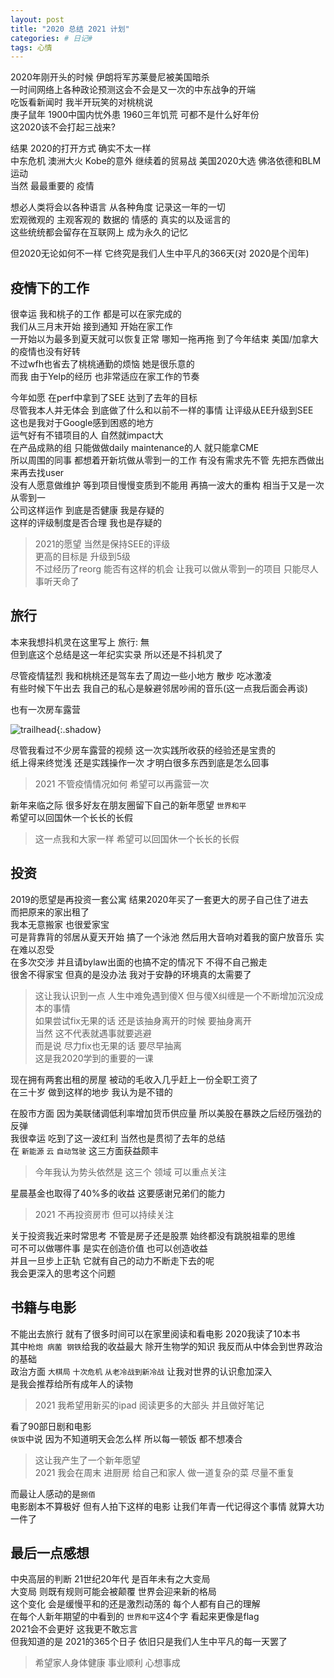 ```yaml
---
layout: post
title: "2020 总结 2021 计划"
categories: # 日记#
tags: 心情
---
```


2020年刚开头的时候 伊朗将军苏莱曼尼被美国暗杀    
一时间网络上各种政论预测这会不会是又一次的中东战争的开端   
吃饭看新闻时 我半开玩笑的对桃桃说   
庚子鼠年 1900中国内忧外患 1960三年饥荒 可都不是什么好年份   
这2020该不会打起三战来?   

<!--more-->

结果 2020的打开方式 确实不太一样   
中东危机 澳洲大火 Kobe的意外 继续着的贸易战 美国2020大选 佛洛依德和BLM运动   
当然 最最重要的 疫情   

想必人类将会以各种语言 从各种角度 记录这一年的一切   
宏观微观的 主观客观的 数据的 情感的 真实的以及谣言的   
这些统统都会留存在互联网上 成为永久的记忆   

但2020无论如何不一样 它终究是我们人生中平凡的366天(对 2020是个闰年)   

## 疫情下的工作

很幸运 我和桃子的工作 都是可以在家完成的   
我们从三月末开始 接到通知 开始在家工作   
一开始以为最多到夏天就可以恢复正常 哪知一拖再拖 到了今年结束 美国/加拿大的疫情也没有好转   
不过wfh也省去了桃桃通勤的烦恼 她是很乐意的   
而我 由于Yelp的经历 也非常适应在家工作的节奏   

今年如愿 在perf中拿到了SEE 达到了去年的目标   
尽管我本人并无体会 到底做了什么和以前不一样的事情 让评级从EE升级到SEE   
这也是我对于Google感到困惑的地方   
运气好有不错项目的人 自然就impact大   
在产品成熟的组 只能做做daily maintenance的人 就只能拿CME   
所以周围的同事 都想着开新坑做从零到一的工作 有没有需求先不管 先把东西做出来再去找user   
没有人愿意做维护 等到项目慢慢变质到不能用 再搞一波大的重构 相当于又是一次从零到一   
公司这样运作 到底是否健康 我是存疑的   
这样的评级制度是否合理 我也是存疑的   

> 2021的愿望 当然是保持SEE的评级   
> 更高的目标是 升级到5级   
> 不过经历了reorg 能否有这样的机会 让我可以做从零到一的项目 只能尽人事听天命了   

## 旅行

本来我想抖机灵在这里写上 旅行: 無   
但到底这个总结是这一年纪实实录 所以还是不抖机灵了   

尽管疫情猛烈 我和桃桃还是驾车去了周边一些小地方 散步 吃冰激凌   
有些时候下午出去 我自己的私心是躲避邻居吵闹的音乐(这一点我后面会再谈)   

也有一次房车露营   

![trailhead](../../../assets/photo/2020-01-01/untitled-7356.jpg){:.shadow}

尽管我看过不少房车露营的视频 这一次实践所收获的经验还是宝贵的   
纸上得来终觉浅 还是实践操作一次 才明白很多东西到底是怎么回事   

> 2021 不管疫情情况如何 希望可以再露营一次   

新年来临之际 很多好友在朋友圈留下自己的新年愿望 `世界和平`   
希望可以回国休一个长长的长假   

> 这一点我和大家一样 希望可以回国休一个长长的长假   

## 投资

2019的愿望是再投资一套公寓 结果2020年买了一套更大的房子自己住了进去   
而把原来的家出租了   
我本无意搬家 也很爱家宝   
可是背靠背的邻居从夏天开始 搞了一个泳池 然后用大音响对着我的窗户放音乐 实在难以忍受   
在多次交涉 并且请bylaw出面的也搞不定的情况下 不得不自己搬走   
很舍不得家宝 但真的是没办法 我对于安静的环境真的太需要了   

> 这让我认识到一点 人生中难免遇到傻X 但与傻X纠缠是一个不断增加沉没成本的事情   
> 如果尝试fix无果的话 还是该抽身离开的时候 要抽身离开   
> 当然 这不代表就遇事就要逃避   
> 而是说 尽力fix也无果的话 要尽早抽离   
> 这是我2020学到的重要的一课   

现在拥有两套出租的房屋 被动的毛收入几乎赶上一份全职工资了   
在三十岁 做到这样的地步 我认为是不错的   

在股市方面 因为美联储调低利率增加货币供应量 所以美股在暴跌之后经历强劲的反弹   
我很幸运 吃到了这一波红利 当然也是贯彻了去年的总结   
在 `新能源` `云` `自动驾驶` 这三方面获益颇丰    

> 今年我认为势头依然是 这三个 领域 可以重点关注   

星晨基金也取得了40%多的收益 这要感谢兄弟们的能力   

> 2021 不再投资房市 但可以持续关注   

关于投资我近来时常思考 不管是房子还是股票 始终都没有跳脱祖辈的思维   
可不可以做哪件事 是实在创造价值 也可以创造收益   
并且一旦步上正轨 它就有自己的动力不断走下去的呢   
我会更深入的思考这个问题   

## 书籍与电影

不能出去旅行 就有了很多时间可以在家里阅读和看电影
2020我读了10本书   
其中`枪炮 病菌 钢铁`给我的收益最大 除开生物学的知识 我反而从中体会到世界政治的基础   
政治方面 `大棋局` `十次危机` `从老冷战到新冷战` 让我对世界的认识愈加深入   
是我会推荐给所有成年人的读物   

> 2021 我希望用新买的ipad 阅读更多的大部头 并且做好笔记   

看了90部日剧和电影   
`侠饭`中说 因为不知道明天会怎么样 所以每一顿饭 都不想凑合   

> 这让我产生了一个新年愿望   
> 2021 我会在周末 进厨房 给自己和家人 做一道复杂的菜 尽量不重复   

而最让人感动的是`捌佰`   
电影剧本不算极好 但有人拍下这样的电影 让我们年青一代记得这个事情 就算大功一件了   

## 最后一点感想

中央高层的判断 21世纪20年代 是百年未有之大变局   
大变局 则既有规则可能会被颠覆 世界会迎来新的格局   
这个变化 会是缓慢平和的还是激烈动荡的 每个人都有自己的理解   
在每个人新年期望的中看到的 `世界和平`这4个字 看起来更像是flag   
2021会不会更好 这我更不敢忘言   
但我知道的是 2021的365个日子 依旧只是我们人生中平凡的每一天罢了   

> 希望家人身体健康 事业顺利 心想事成    



















